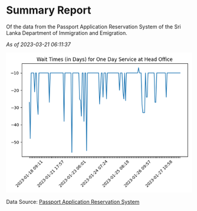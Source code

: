 # Summary Report

Of the data from the Passport Application Reservation System of the Sri Lanka Department of Immigration and Emigration.

*As of 2023-03-21 06:11:37*

![Wait Time Chart](summary.wait_time_chart.png)

Data Source: [Passport Application Reservation System](https://eservices.immigration.gov.lk:8443/appointment/pages/reservationApplication.xhtml)